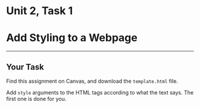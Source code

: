 # Unit 2, Task 1
# Add Styling to a Webpage

----

## Your Task
Find this assignment on Canvas, and download the `template.html` file. 

Add `style` arguments to the HTML tags according to what the text says. The first one is done for you. 